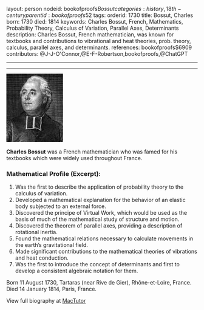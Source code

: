 layout: person
nodeid: bookofproofs$Bossut
categories: history,18th-century
parentid: bookofproofs$52
tags: 
orderid: 1730
title: Bossut, Charles
born: 1730
died: 1814
keywords: Charles Bossut, French, Mathematics, Probability Theory, Calculus of Variation, Parallel Axes, Determinants
description: Charles Bossut, French mathematician, was known for textbooks and contributions to vibrational and heat theories, prob. theory, calculus, parallel axes, and determinants.
references: bookofproofs$6909
contributors: @J-J-O'Connor,@E-F-Robertson,bookofproofs,@ChatGPT

---



---

![Bossut.jpg](https://github.com/bookofproofs/bookofproofs.github.io/blob/main/_sources/_assets/images/portraits/Bossut.jpg?raw=true)

**Charles Bossut** was a French mathematician who was famed for his textbooks which were widely used throughout France.

### Mathematical Profile (Excerpt):
1. Was the first to describe the application of probability theory to the calculus of variation.
2. Developed a mathematical explanation for the behavior of an elastic body subjected to an external force.
3. Discovered the principe of Virtual Work, which would be used as the basis of much of the mathematical study of structure and motion.
4. Discovered the theorem of parallel axes, providing a description of rotational inertia.
5. Found the mathematical relations necessary to calculate movements in the earth’s gravitational field.
6. Made significant contributions to the mathematical theories of vibrations and heat conduction.
7. Was the first to introduce the concept of determinants and first to develop a consistent algebraic notation for them.

Born 11 August 1730, Tartaras (near Rive de Gier), Rhône-et-Loire, France. Died 14 January 1814, Paris, France.

View full biography at [MacTutor](https://mathshistory.st-andrews.ac.uk/Biographies/Bossut/)
